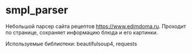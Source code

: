 smpl_parser
========

Небольшой парсер сайта рецептов https://www.edimdoma.ru. 
Проходит по странице, сохраняет информацию блюда и его картинки.

Используемые библиотеки: beautifulsoup4, requests
